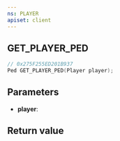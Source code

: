 ```yaml
---
ns: PLAYER
apiset: client
---
```

## GET_PLAYER_PED

```c
// 0x275F255ED201B937
Ped GET_PLAYER_PED(Player player);
```


## Parameters
* **player**:

## Return value

